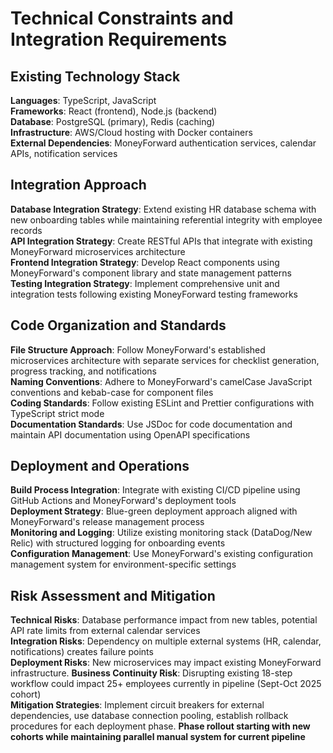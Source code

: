 # Technical Constraints and Integration Requirements

## Existing Technology Stack

**Languages**: TypeScript, JavaScript  
**Frameworks**: React (frontend), Node.js (backend)  
**Database**: PostgreSQL (primary), Redis (caching)  
**Infrastructure**: AWS/Cloud hosting with Docker containers  
**External Dependencies**: MoneyForward authentication services, calendar APIs, notification services

## Integration Approach

**Database Integration Strategy**: Extend existing HR database schema with new onboarding tables while maintaining referential integrity with employee records  
**API Integration Strategy**: Create RESTful APIs that integrate with existing MoneyForward microservices architecture  
**Frontend Integration Strategy**: Develop React components using MoneyForward's component library and state management patterns  
**Testing Integration Strategy**: Implement comprehensive unit and integration tests following existing MoneyForward testing frameworks

## Code Organization and Standards

**File Structure Approach**: Follow MoneyForward's established microservices architecture with separate services for checklist generation, progress tracking, and notifications  
**Naming Conventions**: Adhere to MoneyForward's camelCase JavaScript conventions and kebab-case for component files  
**Coding Standards**: Follow existing ESLint and Prettier configurations with TypeScript strict mode  
**Documentation Standards**: Use JSDoc for code documentation and maintain API documentation using OpenAPI specifications

## Deployment and Operations

**Build Process Integration**: Integrate with existing CI/CD pipeline using GitHub Actions and MoneyForward's deployment tools  
**Deployment Strategy**: Blue-green deployment approach aligned with MoneyForward's release management process  
**Monitoring and Logging**: Utilize existing monitoring stack (DataDog/New Relic) with structured logging for onboarding events  
**Configuration Management**: Use MoneyForward's existing configuration management system for environment-specific settings

## Risk Assessment and Mitigation

**Technical Risks**: Database performance impact from new tables, potential API rate limits from external calendar services  
**Integration Risks**: Dependency on multiple external systems (HR, calendar, notifications) creates failure points  
**Deployment Risks**: New microservices may impact existing MoneyForward infrastructure. **Business Continuity Risk**: Disrupting existing 18-step workflow could impact 25+ employees currently in pipeline (Sept-Oct 2025 cohort)  
**Mitigation Strategies**: Implement circuit breakers for external dependencies, use database connection pooling, establish rollback procedures for each deployment phase. **Phase rollout starting with new cohorts while maintaining parallel manual system for current pipeline**
